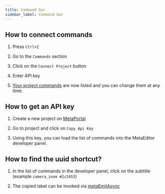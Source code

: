 ```yaml
---
title: Command bar
sidebar_label: Command bar
---
```


## How to connect commands

1. Press `Ctrl+Z`

2. Go to the `Commands` section

3. Click on the `Connect Project` button

4. Enter API key

5. [Your project commands](../../metaportal/commands.md) are now listed and you can change them at any time.

## How to get an API key

1. Create a new project on [MetaPortal](https://portal.metaeditor.io/)

2. Go to project and click on `Copy Api Key`

3. Using this key, you can load the list of commands into the MetaEditor developer panel.

## How to find the uuid shortcut?

1. In the list of commands in the developer panel, click on the subtitle
   (example `camera_zoom #2c2453`)

2. The copied label can be invoked via [metaEmitAsync](../methods/commands.md)

